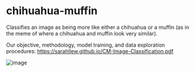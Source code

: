 # chihuahua-muffin
Classifies an image as being more like either a chihuahua or a muffin (as in the meme of where a chihuahua and muffin look very similar).

Our objective, methodology, model training, and data exploration procedures: https://sarahllew.github.io/CM-Image-Classification.pdf


![image](https://github.com/tracysun27/chihuahua-muffin/assets/96366527/8159b1f1-6b9b-4da0-81b7-6ea579205172)
